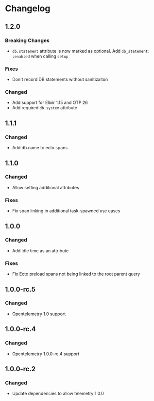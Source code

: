 # Changelog

## 1.2.0

### Breaking Changes

* `db.statement` attribute is now marked as optional. Add `db_statement: :enabled` when calling `setup`

### Fixes

* Don't record DB statements without sanitizaiton

### Changed

* Add support for Elixir 1.15 and OTP 26
* Add required `db.system` attribute

## 1.1.1

### Changed

* Add db.name to ecto spans

## 1.1.0

### Changed

* Allow setting additional attributes

### Fixes

* Fix span linking in additional task-spawned use cases

## 1.0.0

### Changed

* Add idle time as an attribute

### Fixes

* Fix Ecto preload spans not being linked to the root parent query

## 1.0.0-rc.5

### Changed

* Opentelemetry 1.0 support

## 1.0.0-rc.4

### Changed

* Opentelemetry 1.0.0-rc.4 support

## 1.0.0-rc.2

### Changed

* Update dependencies to allow telemetry 1.0.0

